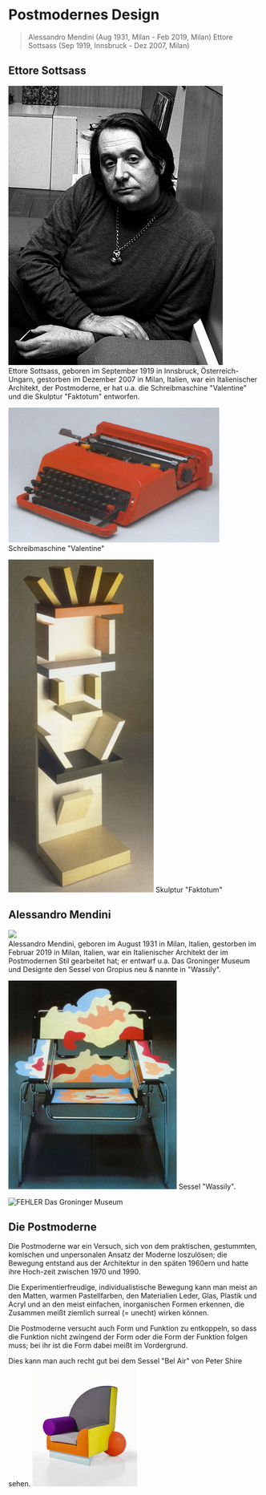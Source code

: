 # Postmodernes Design 

> Alessandro Mendini  (Aug 1931, Milan - Feb 2019, Milan) 
> Ettore Sottsass (Sep 1919, Innsbruck - Dez 2007, Milan)

## Ettore Sottsass

![](./img/Ettore_Sottsass_1969.jpg)  
Ettore Sottsass, geboren im September 1919 in Innsbruck, Österreich-Ungarn, gestorben im Dezember 2007 in Milan, Italien, war ein Italienischer Architekt, der Postmoderne, er hat u.a. die Schreibmaschine "Valentine" und die Skulptur "Faktotum" entworfen. 

![FEHLER](./img/Valentine.png) 
Schreibmaschine "Valentine"

![FEHLER](./img/Factoriak.png)
Skulptur "Faktotum"

## Alessandro Mendini

![](./img/AllesandroMendini.jpg)  
Alessandro Mendini, geboren im August 1931 in Milan, Italien, gestorben im Februar 2019 in Milan, Italien, war ein Italienischer Architekt der im Postmodernen Stil gearbeitet hat; er entwarf u.a. Das Groninger Museum und Designte den Sessel von Gropius neu & nannte in "Wassily". 

![FEHLER](./img/Chair.png)
Sessel "Wassily". 

![FEHLER](./img/GroningerMuseum.jpg)
Das Groninger Museum 

## Die Postmoderne

Die Postmoderne war ein Versuch, sich von dem praktischen, gestummten, komischen und unpersonalen Ansatz der Moderne loszulösen; 
die Bewegung entstand aus der Architektur in den späten 1960ern und hatte ihre Hoch-zeit zwischen 1970 und 1990. 

Die Experimentierfreudige, individualistische Bewegung kann man meist an den Matten, warmen Pastellfarben, den Materialien Leder, Glas, Plastik und Acryl und an den meist einfachen, inorganischen Formen erkennen, die Zusammen meißt ziemlich surreal (= unecht) wirken können.

Die Postmoderne versucht auch Form und Funktion zu entkoppeln, so dass die Funktion nicht zwingend der Form oder die Form der Funktion folgen muss; bei ihr ist die Form dabei meißt im Vordergrund. 

Dies kann man auch recht gut bei dem Sessel "Bel Air" von Peter Shire sehen. 
![](./img/pm_chair.jpeg) 

